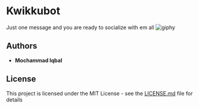 
# Kwikkubot

Just one message and you are ready to socialize with em all
![giphy](https://media.giphy.com/media/kvRVeiaIhxjCF5lFUS/giphy.gif)
## Authors

* **Mochammad Iqbal**

## License

This project is licensed under the MIT License - see the [LICENSE.md](LICENSE.md) file for details
